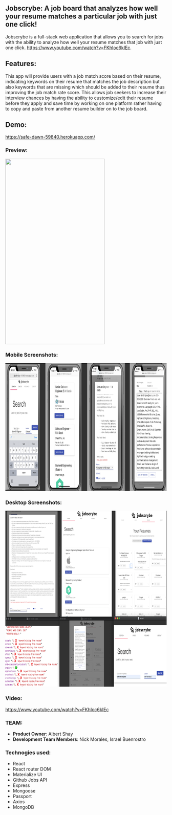## Jobscrybe: A job board that analyzes how well your resume matches a particular job with just one click!

Jobscrybe is a full-stack web application that allows you to search for jobs with the ability to analyze how well your resume matches that job with just one click. https://www.youtube.com/watch?v=FKhIoc6kIEc.

## Features:
This app will provide users with a job match score based on their resume, indicating keywords on their resume that matches the job description but also keywords that are missing which should be added to their resume thus improving the job match rate score. This allows job seekers to increase their interview chances by having the ability to customize/edit their resume before they apply and save time by working on one platform rather having to copy and paste from another resume builder on to the job board.

## Demo:
https://safe-dawn-59840.herokuapp.com/

### Preview:
<img align="center" src="https://github.com/albertshay888/jobscrybe/blob/master/screenshots/jobscrybe2.gif"  width="310" height="580" />

### Mobile Screenshots:
<img src="https://github.com/albertshay888/jobscrybe/blob/master/screenshots/mobile.png" width="1200" height="400" />

### Desktop Screenshots:
<img src="https://github.com/albertshay888/jobscrybe/blob/master/screenshots/final.png" width="1200" height="550" />

### Video:
https://www.youtube.com/watch?v=FKhIoc6kIEc

### TEAM:
  - __Product Owner__:  Albert Shay
  - __Development Team Members__:  Nick Morales, Israel Buenrostro

### Technogies used:
-	React
-	React router DOM
-	Materialize UI
-	Github Jobs API
-	Express
-	Mongoose
-	Passport
-	Axios
-	MongoDB



